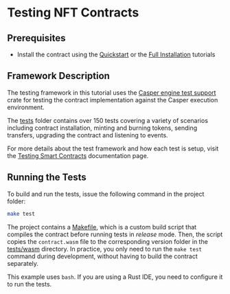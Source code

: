 # Testing NFT Contracts

## Prerequisites

- Install the contract using the [Quickstart](./quickstart-guide.md) or the [Full Installation](./full-installation-tutorial.md) tutorials

## Framework Description

The testing framework in this tutorial uses the [Casper engine test support](https://crates.io/crates/casper-engine-test-support) crate for testing the contract implementation against the Casper execution environment.

The [tests](../../../tests/) folder contains over 150 tests covering a variety of scenarios including contract installation, minting and burning tokens, sending transfers, upgrading the contract and listening to events.

For more details about the test framework and how each test is setup, visit the [Testing Smart Contracts](https://docs.casper.network/developers/writing-onchain-code/testing-contracts/) documentation page.

## Running the Tests

To build and run the tests, issue the following command in the project folder:

```bash
make test
```

The project contains a [Makefile](../../../Makefile), which is a custom build script that compiles the contract before running tests in _release_ mode. Then, the script copies the `contract.wasm` file to the corresponding version folder in the [tests/wasm](../../../tests/wasm/) directory. In practice, you only need to run the `make test` command during development, without having to build the contract separately.

This example uses `bash`. If you are using a Rust IDE, you need to configure it to run the tests.
